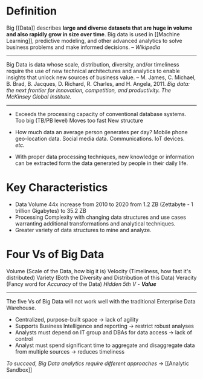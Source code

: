 # Definition

Big [[Data]] describes **large and diverse datasets that are huge in volume and also rapidly grow in size over time**. Big data is used in [[Machine Learning]], predictive modeling, and other advanced analytics to solve business problems and make informed decisions.
– *Wikipedia*

---

Big Data is data whose scale, distribution, diversity, and/or timeliness require the use of new technical architectures and analytics to enable insights that unlock new sources of business value. 
– M. James, C. Michael, B. Brad, B. Jacques, D. Richard, R. Charles, and H. Angela, 2011. *Big data: the next frontier for innovation, competition, and productivity. The McKinsey Global Institute.*

---

- Exceeds the processing capacity of conventional database systems.
	Too big (TB/PB level)
	Moves too fast
	New structure

- How much data an average person generates per day?
	Mobile phone geo-location data. 
	Social media data.
	Communications. 
	IoT devices.  
	*etc.*

- With proper data processing techniques, new knowledge or information can be extracted form the data generated by people in their daily life.

# Key Characteristics

- Data Volume 44x increase from 2010 to 2020 from 1.2 ZB (Zettabyte - 1 trillion Gigabytes) to 35.2 ZB
- Processing Complexity with changing data structures and use cases warranting additional transformations and analytical techniques. 
- Greater variety of data structures to mine and analyze.

# Four Vs of Big Data

Volume (Scale of the Data, how big it is)
Velocity (Timeliness, how fast it's distributed)
Variety (Both the Diversity and Distribution of this Data)
Veracity (Fancy word for *Accuracy* of the Data)
*Hidden 5th V - **Value***

---

The five Vs of Big Data will not work well with the traditional Enterprise Data Warehouse. 
- Centralized, purpose-built space $\rightarrow$ lack of agility
- Supports Business Intelligence and reporting  $\rightarrow$ restrict robust analyses
- Analysts must depend on IT group and DBAs for data access  $\rightarrow$ lack of control
- Analyst must spend significant time to aggregate and disaggregate data from multiple sources $\rightarrow$ reduces timeliness

*To succeed, Big Data analytics require different approaches*  $\rightarrow$ [[Analytic Sandbox]] 
